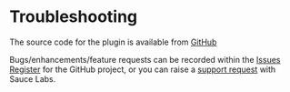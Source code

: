 Troubleshooting
======

The source code for the plugin is available from [GitHub](https://github.com/saucelabs/bamboo_sauce)

Bugs/enhancements/feature requests can be recorded within the [Issues Register](https://github.com/saucelabs/bamboo_sauce/issues) for the GitHub project, or you can raise a [support request](https://support.saucelabs.com) with Sauce Labs.